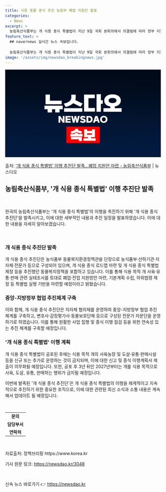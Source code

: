 ```yaml
---
title: 식용 동물 종식 추진 농림부 폐업 지원안 발표
categories:
  - News
excerpt: >
  농림축산식품부는 개 식용 종식 특별법이 지난 9일 국회 본회의에서 의결됨에 따라 정부 지원방안과 하위법령 마…
feature_text: >
  ## navernews 실시간 뉴스 속보입니다.

  농림축산식품부는 개 식용 종식 특별법이 지난 9일 국회 본회의에서 의결됨에 따라 정부 지원방안과 하위법령 마…
image: '/assets/img/newsdao_breakingnews.jpg'
---
```


![뉴스다오 속보](/assets/img/newsdao_breakingnews.jpg)

<p>출처: <a href="https://newsdao.kr/3048" rel="dofollow">‘개 식용 종식 특별법’ 이행 추진단 발족…폐업 지원안 마련 - 농림축산식품부</a> | 뉴스다오</p>

<h2 data-ke-size="size26">농림축산식품부, '개 식용 종식 특별법' 이행 추진단 발족</h2>
<p data-ke-size="size16">&nbsp;</p>
한국의 농림축산식품부는 '개 식용 종식 특별법'의 이행을 촉진하기 위해 '개 식용 종식 추진단'을 발족시키고, 이에 대한 세부적인 내용과 추진 일정을 발표하였습니다. 이에 대한 내용을 자세히 알아보겠습니다.
<p data-ke-size="size16">&nbsp;</p>

<h3>개 식용 종식 추진단 발족</h3>
개 식용 종식 추진단은 농식품부 동물복지환경정책관을 단장으로 농식품부·산하기관·지자체·전문가 등으로 구성되어 있으며, 개 식용 종식 로드맵 마련 및 개 식용 종식 특별법 제정 등을 추진했던 동물복지정책을 포함하고 있습니다. 이를 통해 식용 목적 개 사육·유통·판매 관련 실태조사를 토대로 폐업·전업 지원방안 마련, 기본계획 수립, 하위법령 제정 등 특별법 실행 기반을 마련할 예정이라고 밝혔습니다.

<h3>중앙-지방정부 협업 추진체계 구축</h3>
이와 함께, 개 식용 종식 추진단은 지자체 협의체를 운영하여 중앙-지방정부 협업 추진체계를 구축하고, 변호사·감정평가사·동물보호단체 등으로 구성된 전문가 자문단을 운영하기로 하였습니다. 이를 통해 원활한 사업 집행 및 종식 이행 점검 등을 위한 연속성 있는 추진 체계를 구축할 예정입니다.

<h3>'개 식용 종식 특별법' 이행 계획</h3>
개 식용 종식 특별법이 공포된 후에는 식용 목적 개의 사육농장 및 도살·유통·판매시설 등을 신규 또는 추가로 운영하는 것이 금지되며, 이에 대한 신고 및 종식 이행계획서 제출이 의무화될 예정입니다. 또한, 공포 후 3년 뒤인 2027년부터는 개를 식용 목적으로 사육, 도살, 유통, 판매하는 행위가 금지될 예정입니다.

이번에 발족된 '개 식용 종식 추진단'은 개 식용 종식 특별법의 이행을 체계적이고 지속적으로 추진하기 위한 중요한 조직으로, 이에 대한 관련된 최신 소식과 소통 내용은 계속해서 업데이트 될 예정입니다.<p data-ke-size="size16">&nbsp;</p>
<table>
	<tbody>
		<tr>
			<td style="text-align: center; height: 17px;"><b>문의</b></td>
		</tr>
		<tr>
			<td style="text-align: center; height: 17px;"><b>담당부서</b></td>
		</tr>
		<tr>
			<td style="text-align: center; height: 17px;"><b>연락처</b></td>
		</tr>
	</tbody>
</table>
<p data-ke-size="size16">&nbsp;</p>
<p data-ke-size="size16">자료출처: 정책브리핑 https://www.korea.kr</p>
<p data-ke-size="size16">기사 원문 링크: <a href="https://newsdao.kr/3048">https://newsdao.kr/3048</a></p>
<p data-ke-size="size16">&nbsp;</p> 

신속 뉴스 바로가기 👉 <a href="https://newsdao.kr" rel="dofollow">https://newsdao.kr</a>


